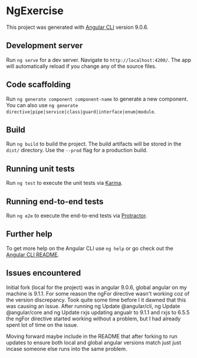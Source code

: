 # NgExercise

This project was generated with [Angular CLI](https://github.com/angular/angular-cli) version 9.0.6.

## Development server

Run `ng serve` for a dev server. Navigate to `http://localhost:4200/`. The app will automatically reload if you change any of the source files.

## Code scaffolding

Run `ng generate component component-name` to generate a new component. You can also use `ng generate directive|pipe|service|class|guard|interface|enum|module`.

## Build

Run `ng build` to build the project. The build artifacts will be stored in the `dist/` directory. Use the `--prod` flag for a production build.

## Running unit tests

Run `ng test` to execute the unit tests via [Karma](https://karma-runner.github.io).

## Running end-to-end tests

Run `ng e2e` to execute the end-to-end tests via [Protractor](http://www.protractortest.org/).

## Further help

To get more help on the Angular CLI use `ng help` or go check out the [Angular CLI README](https://github.com/angular/angular-cli/blob/master/README.md).

## Issues encountered
Initial fork (local for the project) was in angular 9.0.6, global angular on my machine is 9.1.1. For some reason the ngFor directive wasn't working coz of the version discrepancy.
Took quite some time before I it dawned that this was causing an issue. After running ng Update @angular/cli, ng Update @angular/core and ng Update rxjs
updating angualr to 9.1.1 and rxjs to 6.5.5 the ngFor directive started working without a problem, but I had already spent lot of time on 
the issue.

Moving forward maybe include in the README that after forking to run updates to ensure both local and global angular versions match just
just incase someone else runs into the same problem. 
